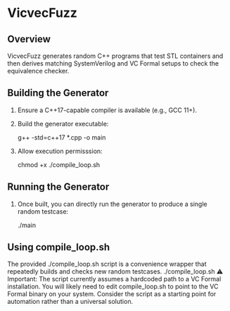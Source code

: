 # VicvecFuzz

## Overview
VicvecFuzz generates random C++ programs that test STL containers and then derives matching SystemVerilog and VC Formal setups to check the equivalence checker.

## Building the Generator
1. Ensure a C++17-capable compiler is available (e.g., GCC 11+).
2. Build the generator executable:

   g++ -std=c++17 *.cpp -o main
4. Allow execution permisssion:

   chmod +x ./compile_loop.sh

## Running the Generator
1. Once built, you can directly run the generator to produce a single random testcase:

   ./main

## Using compile_loop.sh
The provided ./compile_loop.sh script is a convenience wrapper that repeatedly builds and checks new random testcases.
   ./compile_loop.sh
⚠️ Important:
The script currently assumes a hardcoded path to a VC Formal installation. You will likely need to edit compile_loop.sh to point to the VC Formal binary on your system. Consider the script as a starting point for automation rather than a universal solution.
